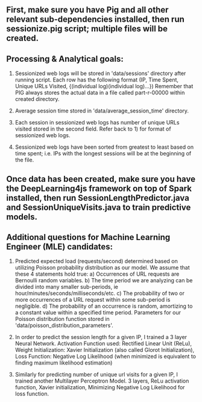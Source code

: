 ## First, make sure you have Pig and all other relevant sub-dependencies installed, then run sessionize.pig script; multiple files will be created. 

## Processing & Analytical goals:

1. Sessionized web logs will be stored in 'data/sessions' directory after running script. Each row has the following format (IP, Time Spent, Unique URLs Visited, {(individual log)(individual log)...})  Remember that PIG always stores the actual data in a file called part-r-00000 within created directory.

2. Average session time stored in 'data/average_session_time' directory.

3. Each session in sessionized web logs has number of unique URLs visited stored in the second field. Refer back to 1) for format of sessionized web logs.

4. Sessionized web logs have been sorted from greatest to least based on time spent; i.e. IPs with the longest sessions will be at the beginning of the file.  

## Once data has been created, make sure you have the DeepLearning4js framework on top of Spark installed, then run SessionLengthPredictor.java and SessionUniqueVisits.java to train predictive models.

## Additional questions for Machine Learning Engineer (MLE) candidates:
1. Predicted expected load (requests/second) determined based on utilizing Poisson probability distribution as our model. We assume that these 4 statements hold true: a) Occurrences of URL requests are Bernoulli random variables. b) The time period we are analyzing can be divided into many smaller sub-periods, ie hour/minutes/seconds/milliseconds/etc. c) The probability of two or more occurrences of a URL request within some sub-period is negligible. d) The probability of an occurrence is random, amortizing to a constant value within a specified time period. Parameters for our Poisson distribution function stored in 'data/poisson_distribution_parameters'.

2. In order to predict the session length for a given IP, I trained a 3 layer Neural Network. Activation Function used: Rectified Linear Unit (ReLu), Weight Initialization: Xavier Initialization (also called Glorot Initialization), Loss Function: Negative Log Likelihood (when minimized is equivalent to finding maximum likelihood estimation) 

3. Similarly for predicting number of unique url visits for a given IP, I trained another Multilayer Perceptron Model. 3 layers, ReLu activation function, Xavier initialization, Minimizing Negative Log Likelihood for loss function.
